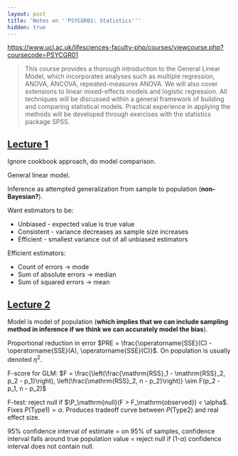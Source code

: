 ```yaml
---
layout: post
title: 'Notes on ''PSYCGR01: Statistics'''
hidden: true
---
```


<https://www.ucl.ac.uk/lifesciences-faculty-php/courses/viewcourse.php?coursecode=PSYCGR01>

> This course provides a thorough introduction to the General Linear Model, which incorporates analyses such as multiple regression, ANOVA, ANCOVA, repeated-measures ANOVA. We will also cover extensions to linear mixed-effects models and logistic regression. All techniques will be discussed within a general framework of building and comparing statistical models. Practical experience in applying the methods will be developed through exercises with the statistics package SPSS. 

## [Lecture 1](https://moodle.ucl.ac.uk/course/view.php?id=11131)

Ignore cookbook approach, do model comparison.

General linear model.

Inference as attempted generalization from sample to population (__non-Bayesian?__).

Want estimators to be:

* Unbiased - expected value is true value
* Consistent - variance decreases as sample size increases
* Efficient - smallest variance out of all unbiased estimators

Efficient estimators:

* Count of errors -> mode
* Sum of absolute errors -> median
* Sum of squared errors -> mean

## [Lecture 2](https://moodle.ucl.ac.uk/course/view.php?id=11131&section=2)

Model is model of population (__which implies that we can include sampling method in inference if we think we can accurately model the bias__).

Proportional reduction in error $PRE = \frac{\operatorname{SSE}(C) - \operatorname{SSE}(A), \operatorname{SSE}(C)}$. On population is usually denoted $\eta^2$.

F-score for GLM: $F = \frac{\left(\frac{\mathrm{RSS}_1 - \mathrm{RSS}_2, p_2 - p_1}\right), \left(\frac{\mathrm{RSS}_2, n - p_2}\right)} \sim F(p_2 - p_1, n - p_2)$

F-test: reject null if $\P_\mathrm{null}(F > F_\mathrm{observed}) < \alpha$. Fixes $P(\mathrm{Type1}) = \alpha$. Produces tradeoff curve between $P(\mathrm{Type2})$ and real effect size.

95% confidence interval of estimate = on 95% of samples, confidence interval falls around true population value = reject null if (1-$\alpha$) confidence interval does not contain null.
